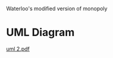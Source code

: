 Waterloo's modified version of monopoly
# UML Diagram 
[uml 2.pdf](https://github.com/allan7yin/Monopoly/files/13079767/uml.2.pdf)
